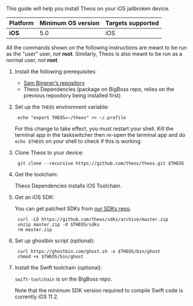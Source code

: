 This guide will help you install Theos on your iOS jailbroken device.

| Platform | Minimum OS version | Targets supported
|----------|--------------------|-------------------|
| **iOS** | 5.0 | iOS |

All the commands shown on the following instructions are meant to be run as the "user" user, _not_ **root**. Similarly, Theos is also meant to be run as a normal user, _not_ **root**.

1. Install the following prerequisites:

	* [Sam Bingner’s repository](http://repo.bingner.com/)
	* Theos Dependencies (package on BigBoss repo, relies on the previous repository being installed first)

1. Set up the `THEOS` environment variable:

		echo "export THEOS=~/theos" >> ~/.profile

	For this change to take effect, you must restart your shell. Kill the terminal app in the taskswitcher then re-open the terminal app and do `echo $THEOS` on your shell to check if this is working.

1. Clone Theos to your device:

		git clone --recursive https://github.com/theos/theos.git $THEOS

1. Get the toolchain:

	Theos Dependencies installs iOS Toolchain.

1. Get an iOS SDK:

	You can get patched SDKs from [our SDKs repo](https://github.com/theos/sdks).

		curl -LO https://github.com/theos/sdks/archive/master.zip
		unzip master.zip -d $THEOS/sdks
		rm master.zip

1. Set up ghostbin script (optional):

		curl https://ghostbin.com/ghost.sh -o $THEOS/bin/ghost
		chmod +x $THEOS/bin/ghost

1. Install the Swift toolchain (optional):

	`swift-toolchain` is on the BigBoss repo.

	Note that the minimum SDK version required to compile Swift code is currently iOS 11.2.
